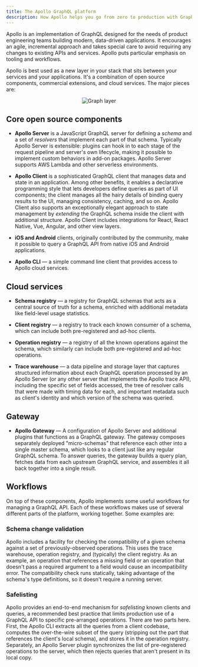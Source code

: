 ```yaml
---
title: The Apollo GraphQL platform
description: How Apollo helps you go from zero to production with GraphQL
---
```


Apollo is an implementation of GraphQL designed for the needs of product
engineering teams building modern, data-driven applications. It
encourages an agile, incremental approach and takes special care to
avoid requiring any changes to existing APIs and services. Apollo puts
particular emphasis on tooling and workflows.

Apollo is best used as a new layer in your stack that sits between your
services and your applications. It's a combination of open source
components, commercial extensions, and cloud services. The major pieces
are:

<div style="text-align:center">
  <img src="../img/platform-diagram.png" alt="Graph layer">
</div>

## Core open source components

 * **Apollo Server** is a JavaScript GraphQL server for defining a
   *schema* and a set of *resolvers* that implement each part of that
   schema. Typically  Apollo Server is extensible: plugins can hook in to each stage of the
   request pipeline and server's own lifecycle, making it possible to
   implement custom behaviors in add-on packages. Apollo Server supports
   AWS Lambda and other serverless environments.

 * **Apollo Client** is a sophisticated GraphQL client that
   manages data and state in an application. Among other benefits, it
   enables a declarative programming style that lets developers define
   queries as part of UI components; the client manages all the hairy
   details of binding query results to the UI, managing consistency,
   caching, and so on. Apollo Client also supports an
   exceptionally elegant approach to state management by *extending* the
   GraphQL schema inside the client with additional structure. Apollo Client
   includes integrations for React, React Native, Vue, Angular, and
   other view layers.

 * **iOS and Android** clients, originally contributed by the community,
 make it possible to query a GraphQL API from native iOS and
 Android applications.

 * **Apollo CLI** &mdash; a simple command line client that provides
   access to Apollo cloud services.

## Cloud services

 * **Schema registry** &mdash; a registry for GraphQL schemas that acts
   as a central source of truth for a schema, enriched with additional
   metadata like field-level usage statistics.

 * **Client registry** &mdash; a registry to track each known consumer
   of a schema, which can include both pre-registered and ad-hoc clients.

 * **Operation registry** &mdash; a registry of all the known operations
   against the schema, which similarly can include both pre-registered
   and ad-hoc operations.

 * **Trace warehouse** &mdash; a data pipeline and storage layer that
   captures structured information about each GraphQL operation
   processed by an Apollo Server (or any other server that implements
   the Apollo trace API), including the specific set of fields accessed,
   the tree of resolver calls that were made with timing data for each,
   and important metadata such as client's identity and which version
   of the schema was queried.

## Gateway

 * **Apollo Gateway** &mdash; A configuration of Apollo Server and additional plugins
   that functions as a GraphQL gateway. The gateway composes separately deployed "micro-schemas" that reference each other into a single master schema, which looks to a client just like any regular GraphQL schema. To answer queries, the gateway builds a query plan, fetches data from each upstream GraphQL service, and assembles it all back together into a single result.

## Workflows

On top of these components, Apollo implements some useful workflows for
managing a GraphQL API. Each of these workflows makes use of several
different parts of the platform, working together. Some examples are:

### Schema change validation

Apollo includes a facility for checking the compatibility of a given
schema against a set of previously-observed operations. This uses the
trace warehouse, operation registry, and (typically) the client
registry. As an example, an operation that references a missing field or
an operation that doesn't pass a required argument to a field would
cause an incompatibility error. The compatibility check runs statically,
taking advantage of the schema's type definitions, so it doesn't require
a running server.

### Safelisting

Apollo provides an end-to-end mechanism for *safelisting* known clients
and queries, a recommended best practice that limits production use of a
GraphQL API to specific pre-arranged operations. There are two parts
here. First, the Apollo CLI extracts all the queries from a client
codebase, computes the over-the-wire subset of the query (stripping out
the part that references the client's local schema), and stores it in
the operation registry. Separately, an Apollo Server plugin synchronizes
the list of pre-registered operations to the server, which then rejects
queries that aren't present in its local copy.
